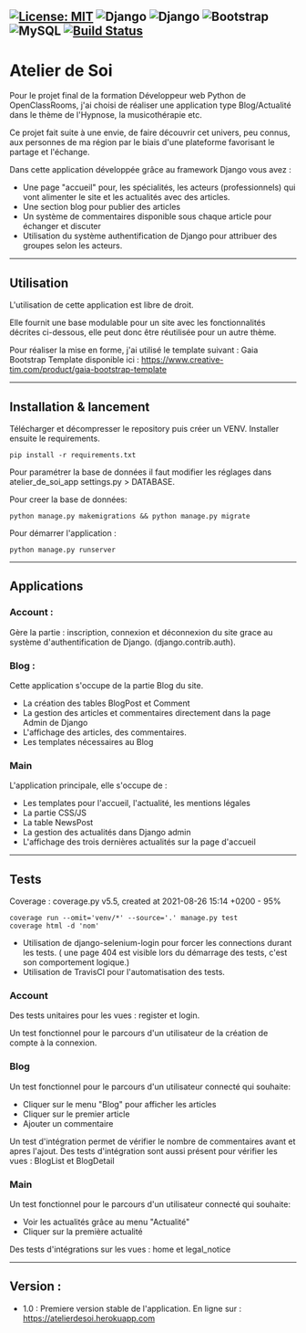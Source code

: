 [![License: MIT](https://img.shields.io/badge/License-MIT-yellow.svg)](https://opensource.org/licenses/MIT)
<img alt="Django" src="https://img.shields.io/badge/Python-14354C?style=for-the-badge&logo=python&logoColor=white"/>
<img alt="Django" src="https://img.shields.io/badge/Django-092E20?style=for-the-badge&logo=django&logoColor=white"/>
<img alt="Bootstrap" src="https://img.shields.io/badge/Bootstrap-563D7C?style=for-the-badge&logo=bootstrap&logoColor=white">
<img alt="MySQL" src="https://img.shields.io/badge/MySQL-00000F?style=for-the-badge&logo=mysql&logoColor=white">
[![Build Status](https://app.travis-ci.com/Q-R-Code/Atelier_de_soi.svg?branch=main)](https://app.travis-ci.com/Q-R-Code/Atelier_de_soi)
--------------------------------------------------------------

# Atelier de Soi

Pour le projet final de la formation Développeur web Python de OpenClassRooms, j'ai choisi de réaliser une application
type Blog/Actualité dans le thème de l'Hypnose, la musicothérapie etc.

Ce projet fait suite à une envie, de faire découvrir cet univers, peu connus, aux personnes de ma région par le biais
d'une plateforme favorisant le partage et l'échange.

Dans cette application développée grâce au framework Django vous avez :

- Une page "accueil" pour, les spécialités, les acteurs (professionnels) qui vont alimenter le site et les actualités
  avec des articles.
- Une section blog pour publier des articles
- Un système de commentaires disponible sous chaque article pour échanger et discuter
- Utilisation du système authentification de Django pour attribuer des groupes selon les acteurs.

--------------------------------------------

## Utilisation ## 

L'utilisation de cette application est libre de droit.

Elle fournit une base modulable pour un site avec les fonctionnalités décrites ci-dessous, elle peut donc être
réutilisée pour un autre thème.

Pour réaliser la mise en forme, j'ai utilisé le template suivant : Gaia Bootstrap Template disponible
ici : https://www.creative-tim.com/product/gaia-bootstrap-template


--------------------------------------------

## Installation & lancement ##

Télécharger et décompresser le repository puis créer un VENV. Installer ensuite le requirements.

    pip install -r requirements.txt

Pour paramétrer la base de données il faut modifier les réglages dans atelier_de_soi_app settings.py > DATABASE.

Pour creer la base de données:

    python manage.py makemigrations && python manage.py migrate

Pour démarrer l'application :

    python manage.py runserver 

--------------------------------------------

## Applications  ##

### Account : ###

Gère la partie : inscription, connexion et déconnexion du site grace au système d'authentification de Django.
(django.contrib.auth).

### Blog : ###

Cette application s'occupe de la partie Blog du site.

- La création des tables BlogPost et Comment
- La gestion des articles et commentaires directement dans la page Admin de Django
- L'affichage des articles, des commentaires.
- Les templates nécessaires au Blog

### Main ### 

L'application principale, elle s'occupe de :

- Les templates pour l'accueil, l'actualité, les mentions légales
- La partie CSS/JS
- La table NewsPost
- La gestion des actualités dans Django admin
- L'affichage des trois dernières actualités sur la page d'accueil

--------------------------------------------

## Tests ##

Coverage : coverage.py v5.5, created at 2021-08-26 15:14 +0200 - 95%

    coverage run --omit='venv/*' --source='.' manage.py test
    coverage html -d 'nom'

- Utilisation de django-selenium-login pour forcer les connections durant les tests. ( une page 404 est visible lors du
démarrage des tests, c'est son comportement logique.)
- Utilisation de TravisCI pour l'automatisation des tests.

### Account ###

Des tests unitaires pour les vues : register et login.

Un test fonctionnel pour le parcours d'un utilisateur de la création de compte à la connexion.

### Blog ###

Un test fonctionnel pour le parcours d'un utilisateur connecté qui souhaite:

- Cliquer sur le menu "Blog" pour afficher les articles
- Cliquer sur le premier article
- Ajouter un commentaire

Un test d'intégration permet de vérifier le nombre de commentaires avant et apres l'ajout.
Des tests d'intégration sont aussi présent pour vérifier les vues : BlogList et BlogDetail


### Main ###

Un test fonctionnel pour le parcours d'un utilisateur connecté qui souhaite:

- Voir les actualités grâce au menu "Actualité"
- Cliquer sur la première actualité

Des tests d'intégrations sur les vues : home et legal_notice

--------------------------------------------

## Version : ##

- 1.0 : Premiere version stable de l'application. En ligne sur : https://atelierdesoi.herokuapp.com
